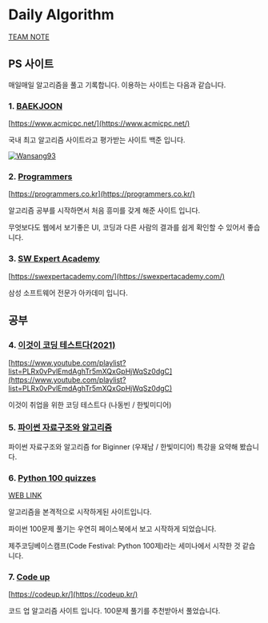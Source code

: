 # Daily Algorithm

[TEAM NOTE](./Team%20Note/README.md)

## PS 사이트

매일매일 알고리즘을 풀고 기록합니다. 이용하는 사이트는 다음과 같습니다.

### 1. [BAEKJOON](./BAEKJOON/README.md)

[https://www.acmicpc.net/](https://www.acmicpc.net/)

국내 최고 알고리즘 사이트라고 평가받는 사이트 백준 입니다.

[![Wansang93](http://mazassumnida.wtf/api/generate_badge?boj=wansang93)](https://solved.ac/wansang93)

### 2. [Programmers](./Programmers/README.md)

[https://programmers.co.kr](https://programmers.co.kr/)

알고리즘 공부를 시작하면서 처음 흥미를 갖게 해준 사이트 입니다.

무엇보다도 웹에서 보기좋은 UI, 코딩과 다른 사람의 결과를 쉽게 확인할 수 있어서 좋습니다.

### 3. [SW Expert Academy](./SW%20Expert%20Academy/Python/README.md)

[https://swexpertacademy.com/](https://swexpertacademy.com/)

삼성 소프트웨어 전문가 아카데미 입니다.

## 공부

### 4. [이것이 코딩 테스트다(2021)](./This%20is%20coding%20test/README.md)

[https://www.youtube.com/playlist?list=PLRx0vPvlEmdAghTr5mXQxGpHjWqSz0dgC](https://www.youtube.com/playlist?list=PLRx0vPvlEmdAghTr5mXQxGpHjWqSz0dgC)

이것이 취업을 위한 코딩 테스트다 (나동빈 / 한빛미디어)

### 5. [파이썬 자료구조와 알고리즘](./Algorithm&DataStructure_with_Python/README.md)

파이썬 자료구조와 알고리즘 for Biginner (우재남 / 한빛미디어) 특강을 요약해 봤습니다.

### 6. [Python 100 quizzes](./Python_100_quizzes/README.md)

[WEB LINK](https://www.notion.so/Python-100-6ee1860ce29a41bc8eb6b9cfa7d7f06c)

알고리즘을 본격적으로 시작하게된 사이트입니다.

파이썬 100문제 풀기는 우연히 페이스북에서 보고 시작하게 되었습니다.

제주코딩베이스캠프(Code Festival: Python 100제)라는 세미나에서 시작한 것 같습니다.

### 7. [Code up](./Code%20Up/README.md)

[https://codeup.kr/](https://codeup.kr/)

코드 업 알고리즘 사이트 입니다. 100문제 풀기를 추천받아서 풀었습니다.
